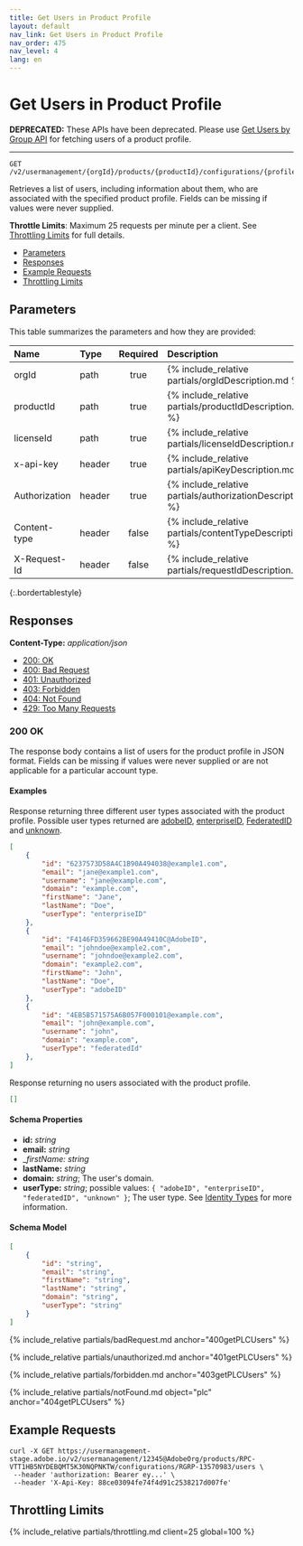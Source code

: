 ```yaml
---
title: Get Users in Product Profile
layout: default
nav_link: Get Users in Product Profile
nav_order: 475
nav_level: 4
lang: en
---
```

# <a name="getProfileUsers" class="api-ref-title">Get Users in Product Profile</a>

**DEPRECATED:** These APIs have been deprecated. Please use [Get Users by Group API](getUsersByGroup.md) for fetching users of a product profile.

<hr class="api-ref-rule">

```
GET /v2/usermanagement/{orgId}/products/{productId}/configurations/{profileId}/users
```
Retrieves a list of users, including information about them, who are associated with the specified product profile. Fields can be missing if values were never supplied.

__Throttle Limits__: Maximum 25 requests per minute per a client. See [Throttling Limits](#throttle) for full details.

* [Parameters](#parameters)
* [Responses](#responses)
* [Example Requests](#exampleRequests)
* [Throttling Limits](#throttle)

## <a name="parameters" class="api-ref-subtitle">Parameters</a>

This table summarizes the parameters and how they are provided:

| Name | Type | Required | Description |
| :---- | :------ | :---: | :------ |
| orgId | path | true | {% include_relative partials/orgIdDescription.md %} |
| productId | path | true | {% include_relative partials/productIdDescription.md %} |
| licenseId | path | true | {% include_relative partials/licenseIdDescription.md %} |
| x-api-key | header | true | {% include_relative partials/apiKeyDescription.md %} |
| Authorization | header | true | {% include_relative partials/authorizationDescription.md %} |
| Content-type | header | false | {% include_relative partials/contentTypeDescription.md %} |
| X-Request-Id | header | false | {% include_relative partials/requestIdDescription.md %} |
{:.bordertablestyle}

## <a name="responses" class="api-ref-subtitle">Responses</a>

__Content-Type:__ _application/json_

- [200: OK](#200getPLCUsers)
- [400: Bad Request](#400getPLCUsers)
- [401: Unauthorized](#401getPLCUsers)
- [403: Forbidden](#403getPLCUsers)
- [404: Not Found](#404getPLCUsers)
- [429: Too Many Requests](#throttle)

### <a name="200getPLCUsers" class="api-ref-subtitle">200 OK</a>
The response body contains a list of users for the product profile in JSON format. Fields can be missing if values were never supplied or are not applicable for a particular account type.

#### Examples
Response returning three different user types associated with the product profile. Possible user types returned are [adobeID](glossary.md#adobeId), [enterpriseID](glossary.md#enterpriseId), [FederatedID](glossary.md#federatedId) and [unknown](glossary.md#unknownUserType). 

```json
[
    {
        "id": "6237573D58A4C1B90A494038@example1.com",
        "email": "jane@example1.com",
        "username": "jane@example.com",
        "domain": "example.com",
        "firstName": "Jane",
        "lastName": "Doe",
        "userType": "enterpriseID"
    },
    {
        "id": "F4146FD359662BE90A49410C@AdobeID",
        "email": "johndoe@example2.com",
        "username": "johndoe@example2.com",
        "domain": "example2.com",
        "firstName": "John",
        "lastName": "Doe",
        "userType": "adobeID"
    },
    {
        "id": "4EB5B571575A6B057F000101@example.com",
        "email": "john@example.com",
        "username": "john",
        "domain": "example.com",
        "userType": "federatedId"
    },
]
```

Response returning no users associated with the product profile.

```json
[]
```

#### Schema Properties

* __id:__ _string_
* __email:__ _string_
* __firstName:_ _string_
* __lastName:__ _string_
* __domain:__ _string_; The user's domain.
* __userType:__ _string_; possible values: `{ "adobeID", "enterpriseID", "federatedID", "unknown" }`; The user type. See [Identity Types](glossary.md#identity) for more information.

#### Schema Model

```json
[ 
    {
        "id": "string",
        "email": "string",
        "firstName": "string",
        "lastName": "string",
        "domain": "string",
        "userType": "string"
    } 
]
```

{% include_relative partials/badRequest.md anchor="400getPLCUsers" %}

{% include_relative partials/unauthorized.md anchor="401getPLCUsers" %}

{% include_relative partials/forbidden.md anchor="403getPLCUsers" %}

{% include_relative partials/notFound.md object="plc" anchor="404getPLCUsers" %}

## <a name="exampleRequests" class="api-ref-subtitle">Example Requests</a>
```
curl -X GET https://usermanagement-stage.adobe.io/v2/usermanagement/12345@AdobeOrg/products/RPC-VTT1HB5NYDEBQMT5K30NQPNKTW/configurations/RGRP-13570983/users \
 --header 'authorization: Bearer ey...' \
 --header 'X-Api-Key: 88ce03094fe74f4d91c2538217d007fe'
```

## <a name="throttle" class="api-ref-subtitle">Throttling Limits</a>

{% include_relative partials/throttling.md client=25 global=100 %}
